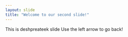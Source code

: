 ```yaml
---
layout: slide
title: "Welcome to our second slide!"
---
```

This is deshpreateek slide
Use the left arrow to go back!
